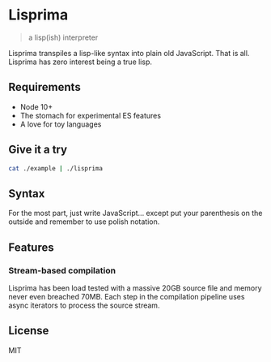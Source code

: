 # Lisprima

> a lisp(ish) interpreter

Lisprima transpiles a lisp-like syntax into plain old JavaScript. That is all. Lisprima has zero interest being a true lisp.

## Requirements

* Node 10+
* The stomach for experimental ES features
* A love for toy languages

## Give it a try

```sh
cat ./example | ./lisprima
```

## Syntax

For the most part, just write JavaScript... except put your parenthesis on the outside and remember to use polish notation.

## Features

### Stream-based compilation

Lisprima has been load tested with a massive 20GB source file and memory never even breached 70MB. Each step in the compilation pipeline uses async iterators to process the source stream.

## License

MIT
